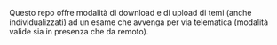 Questo repo offre modalità di download e di upload di temi (anche individualizzati) ad un esame che avvenga per via telematica (modalità valide sia in presenza che da remoto).
